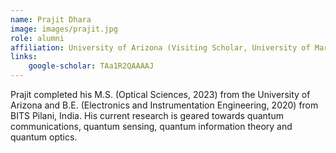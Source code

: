 ```yaml
---
name: Prajit Dhara
image: images/prajit.jpg
role: alumni
affiliation: University of Arizona (Visiting Scholar, University of Maryland)
links:
    google-scholar: TAa1R2QAAAAJ
---
```


Prajit completed his M.S. (Optical Sciences, 2023) from the University of Arizona and B.E. (Electronics and Instrumentation Engineering, 2020) from BITS Pilani, India. His current research is geared towards quantum communications, quantum sensing, quantum information theory and quantum optics.